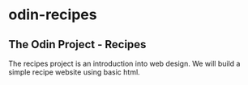 # odin-recipes
## The Odin Project - Recipes
The recipes project is an introduction into web design. We will build a simple recipe website using basic html.